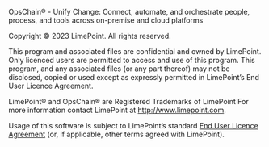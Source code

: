 OpsChain® - Unify Change: Connect, automate, and orchestrate
people, process, and tools across on-premise and cloud platforms

Copyright © 2023 LimePoint. All rights reserved.

This program and associated files are confidential and owned by LimePoint.
Only licenced users are permitted to access and use of this program.
This program, and any associated files (or any part thereof) may not be
disclosed, copied or used except as expressly permitted in LimePoint’s End
User Licence Agreement.

LimePoint® and OpsChain® are Registered Trademarks of LimePoint
For more information contact LimePoint at http://www.limepoint.com.

Usage of this software is subject to LimePoint’s standard [End User Licence Agreement](https://opschain.io/files/LimePoint-OpsChain-EULA.pdf) (or, if applicable, other terms agreed with LimePoint).
